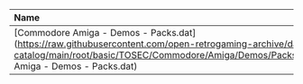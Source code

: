 |Name|Size|
|:---|---:|
|[Commodore Amiga - Demos - Packs.dat](https://raw.githubusercontent.com/open-retrogaming-archive/dat-catalog/main/root/basic/TOSEC/Commodore/Amiga/Demos/Packs/Commodore Amiga - Demos - Packs.dat)|2907863|
